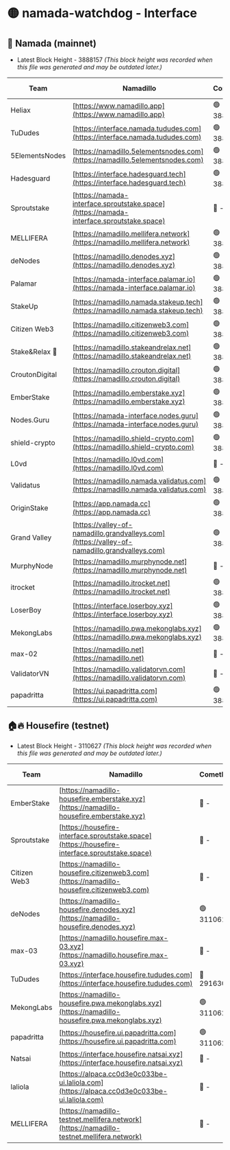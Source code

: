 # 🟡 namada-watchdog - Interface

## 🚀 Namada (mainnet)
- Latest Block Height - 3888157 *(This block height was recorded when this file was generated and may be outdated later.)*

| Team | Namadillo | CometBFT | Indexer | MASP Indexer |
|-|-|-|-|-|
| Heliax | [https://www.namadillo.app](https://www.namadillo.app) | 🟢 3888135 | 🟢 3888135 | 🟡 3888032 |
| TuDudes | [https://interface.namada.tududes.com](https://interface.namada.tududes.com) | 🟢 3888135 | 🟢 3888135 | 🟡 3888032 |
| 5ElementsNodes | [https://namadillo.5elementsnodes.com](https://namadillo.5elementsnodes.com) | 🟢 3888136 | 🟢 3888136 | 🟡 3888032 |
| Hadesguard | [https://interface.hadesguard.tech](https://interface.hadesguard.tech) | 🟢 3888136 | 🟢 3888136 | 🟡 3888032 |
| Sproutstake | [https://namada-interface.sproutstake.space](https://namada-interface.sproutstake.space) | 🔴 - | 🔴 3738134 | 🔴 - |
| MELLIFERA | [https://namadillo.mellifera.network](https://namadillo.mellifera.network) | 🟢 3888140 | 🟢 3888140 | 🔴 3765769 |
| deNodes | [https://namadillo.denodes.xyz](https://namadillo.denodes.xyz) | 🟢 3888141 | 🟢 3888141 | 🟡 3888032 |
| Palamar | [https://namada-interface.palamar.io](https://namada-interface.palamar.io) | 🟢 3888141 | 🟢 3888141 | 🟡 3888032 |
| StakeUp | [https://namadillo.namada.stakeup.tech](https://namadillo.namada.stakeup.tech) | 🟢 3888142 | 🟢 3888142 | 🟡 3888032 |
| Citizen Web3 | [https://namadillo.citizenweb3.com](https://namadillo.citizenweb3.com) | 🟢 3888143 | 🟢 3888143 | 🔴 3765769 |
| Stake&Relax 🦥 | [https://namadillo.stakeandrelax.net](https://namadillo.stakeandrelax.net) | 🟢 3888143 | 🟢 3888143 | 🔴 3765769 |
| CroutonDigital | [https://namadillo.crouton.digital](https://namadillo.crouton.digital) | 🟢 3888144 | 🟢 3888144 | 🟡 3888032 |
| EmberStake | [https://namadillo.emberstake.xyz](https://namadillo.emberstake.xyz) | 🟢 3888145 | 🟢 3888144 | 🟡 3888032 |
| Nodes.Guru | [https://namada-interface.nodes.guru](https://namada-interface.nodes.guru) | 🟢 3888145 | 🟢 3888145 | 🟡 3888032 |
| shield-crypto | [https://namadillo.shield-crypto.com](https://namadillo.shield-crypto.com) | 🟢 3888146 | 🟢 3888145 | 🔴 3863123 |
| L0vd | [https://namadillo.l0vd.com](https://namadillo.l0vd.com) | 🔴 - | 🔴 - | 🔴 - |
| Validatus | [https://namadillo.namada.validatus.com](https://namadillo.namada.validatus.com) | 🟢 3888148 | 🟢 3888148 | 🔴 3819812 |
| OriginStake | [https://app.namada.cc](https://app.namada.cc) | 🟢 3888149 | 🟢 3888149 | 🟡 3888032 |
| Grand Valley | [https://valley-of-namadillo.grandvalleys.com](https://valley-of-namadillo.grandvalleys.com) | 🟢 3888150 | 🟢 3888149 | 🟡 3888032 |
| MurphyNode | [https://namadillo.murphynode.net](https://namadillo.murphynode.net) | 🔴 - | 🔴 - | 🔴 - |
| itrocket | [https://namadillo.itrocket.net](https://namadillo.itrocket.net) | 🟢 3888152 | 🟢 3888152 | 🟡 3888032 |
| LoserBoy | [https://interface.loserboy.xyz](https://interface.loserboy.xyz) | 🟢 3888153 | 🟢 3888152 | 🟡 3888032 |
| MekongLabs | [https://namadillo.pwa.mekonglabs.xyz](https://namadillo.pwa.mekonglabs.xyz) | 🟢 3888153 | 🟢 3888153 | 🟡 3888032 |
| max-02 | [https://namadillo.net](https://namadillo.net) | 🔴 - | 🔴 - | 🔴 - |
| ValidatorVN | [https://namadillo.validatorvn.com](https://namadillo.validatorvn.com) | 🔴 - | 🔴 - | 🔴 - |
| papadritta | [https://ui.papadritta.com](https://ui.papadritta.com) | 🟢 3888157 | 🟢 3888157 | 🟢 3888157 |

## 🏠🔥 Housefire (testnet)
- Latest Block Height - 3110627 *(This block height was recorded when this file was generated and may be outdated later.)*

| Team | Namadillo | CometBFT | Indexer | MASP Indexer |
|-|-|-|-|-|
| EmberStake | [https://namadillo-housefire.emberstake.xyz](https://namadillo-housefire.emberstake.xyz) | 🔴 - | 🔴 - | 🔴 - |
| Sproutstake | [https://housefire-interface.sproutstake.space](https://housefire-interface.sproutstake.space) | 🔴 - | 🔴 - | 🔴 - |
| Citizen Web3 | [https://namadillo-housefire.citizenweb3.com](https://namadillo-housefire.citizenweb3.com) | 🔴 - | 🔴 - | 🔴 - |
| deNodes | [https://namadillo-housefire.denodes.xyz](https://namadillo-housefire.denodes.xyz) | 🟢 3110618 | 🟢 3110618 | 🔴 3065388 |
| max-03 | [https://namadillo.housefire.max-03.xyz](https://namadillo.housefire.max-03.xyz) | 🔴 - | 🔴 - | 🔴 - |
| TuDudes | [https://interface.housefire.tududes.com](https://interface.housefire.tududes.com) | 🔴 2916306 | 🔴 2916306 | 🔴 2916306 |
| MekongLabs | [https://namadillo-housefire.pwa.mekonglabs.xyz](https://namadillo-housefire.pwa.mekonglabs.xyz) | 🟢 3110627 | 🟢 3110627 | 🔴 3065388 |
| papadritta | [https://housefire.ui.papadritta.com](https://housefire.ui.papadritta.com) | 🟢 3110627 | 🟢 3110627 | 🟢 3110627 |
| Natsai | [https://interface.housefire.natsai.xyz](https://interface.housefire.natsai.xyz) | 🔴 - | 🔴 - | 🔴 - |
| laliola | [https://alpaca.cc0d3e0c033be-ui.laliola.com](https://alpaca.cc0d3e0c033be-ui.laliola.com) | 🔴 - | 🔴 - | 🔴 - |
| MELLIFERA | [https://namadillo-testnet.mellifera.network](https://namadillo-testnet.mellifera.network) | 🔴 - | 🔴 2778001 | 🔴 2607259 |

